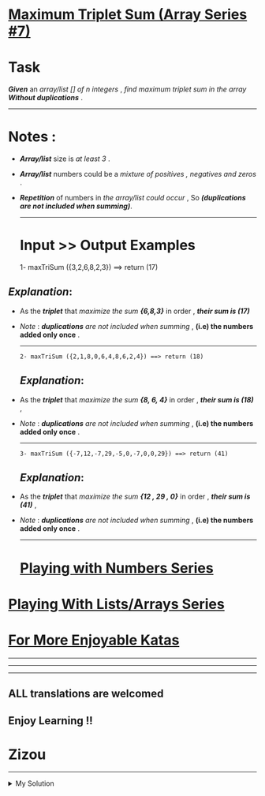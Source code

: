 # [Maximum Triplet Sum (Array Series #7)](https://www.codewars.com/kata/5aa1bcda373c2eb596000112)

# Task

**_Given_** an _array/list \[\] of n integers_ , _find maximum triplet sum in the array_ **_Without duplications_** .

---

# Notes :

- **_Array/list_** size is _at least 3_ .
- **_Array/list_** numbers could be a _mixture of positives , negatives and zeros_ .
- **_Repetition_** of numbers in _the array/list could occur_ , So **_(duplications are not included when summing)_**.

  ***

  # Input >> Output Examples

  1- maxTriSum ({3,2,6,8,2,3}) ==> return (17)

## **_Explanation_**:

- As the **_triplet_** that _maximize the sum_ **_{6,8,3}_** in order , **_their sum is (17)_**
- _Note_ : **_duplications_** _are not included when summing_ , **(i.e) the numbers added only once** .

  ***

      2- maxTriSum ({2,1,8,0,6,4,8,6,2,4}) ==> return (18)

  ## **_Explanation_**:

- As the **_triplet_** that _maximize the sum_ **_{8, 6, 4}_** in order , **_their sum is (18)_** ,
- _Note_ : **_duplications_** _are not included when summing_ , **(i.e) the numbers added only once** .

  ***

      3- maxTriSum ({-7,12,-7,29,-5,0,-7,0,0,29}) ==> return (41)

  ## **_Explanation_**:

- As the **_triplet_** that _maximize the sum_ **_{12 , 29 , 0}_** in order , **_their sum is (41)_** ,
- _Note_ : **_duplications_** _are not included when summing_ , **(i.e) the numbers added only once** .

  ***

  # [Playing with Numbers Series](https://www.codewars.com/collections/playing-with-numbers)

# [Playing With Lists/Arrays Series](https://www.codewars.com/collections/playing-with-lists-slash-arrays)

# [For More Enjoyable Katas](http://www.codewars.com/users/MrZizoScream/authored)

---

---

---

## ALL translations are welcomed

## Enjoy Learning !!

# Zizou

---

<details><summary>My Solution</summary>

```js
function maxTriSum(numbers) {
  const set = new Set(numbers);
  return [...set]
    .sort((a, b) => b - a)
    .slice(0, 3)
    .reduce((acc, cur) => acc + cur);
}
```

</details>
